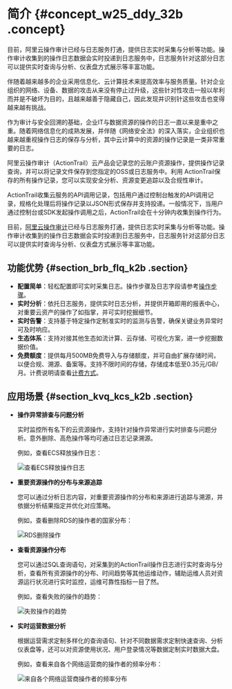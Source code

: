 # 简介 {#concept_w25_ddy_32b .concept}

目前，阿里云操作审计已经与日志服务打通，提供日志实时采集与分析等功能。操作审计收集到的操作日志数据会实时投递到日志服务中，日志服务针对这部分日志可以提供实时查询与分析、仪表盘方式展示等丰富功能。

伴随着越来越多的企业采用信息化、云计算技术来提高效率与服务质量。针对企业组织的网络、设备、数据的攻击从来没有停止过升级，这些针对性攻击一般以牟利而并是不破坏为目的，且越来越善于隐藏自己，因此发现并识别针这些攻击也变得越来越有挑战。

作为审计与安全回溯的基础，企业IT与数据资源的操作的日志一直以来是重中之重。随着网络信息化的成熟发展，并伴随《网络安全法》的深入落实，企业组织也越来越重视操作日志的保存与分析，其中云计算中的资源的操作记录是一类非常重要的日志。

阿里云操作审计（ActionTrail）云产品会记录您的云账户资源操作，提供操作记录查询，并可以将记录文件保存到您指定的OSS或日志服务中。利用 ActionTrail保存的所有操作记录，您可以实现安全分析、资源变更追踪以及合规性审计。

ActionTrail收集云服务的API调用记录，包括用户通过控制台触发的API调用记录，规格化处理后将操作记录以JSON形式保存并支持投递。一般情况下，当用户通过控制台或SDK发起操作调用之后，ActionTrail会在十分钟内收集到操作行为。

目前，[阿里云操作审计](https://www.aliyun.com/product/actiontrail/)已经与日志服务打通，提供日志实时采集与分析等功能。操作审计收集到的操作日志数据会实时投递到日志服务中，日志服务针对这部分日志可以提供实时查询与分析、仪表盘方式展示等丰富功能。

## 功能优势 {#section_brb_flq_k2b .section}

-   **配置简单**：轻松配置即可实时采集日志。操作步骤及日志字段请参考[操作步骤](intl.zh-CN/用户指南/云产品采集/ActionTrail访问日志/操作步骤.md)。
-   **实时分析**：依托日志服务，提供实时日志分析，并提供开箱即用的报表中心，对重要云资产的操作了如指掌，并可实时挖掘细节。
-   **实时告警**：支持基于特定操作定制准实时的监测与告警，确保关键业务异常时可及时响应。
-   **生态体系**：支持对接其他生态如流计算、云存储、可视化方案，进一步挖掘数据价值。
-   **免费额度**：提供每月500MB免费导入与存储额度，并可自由扩展存储时间，以便合规、溯源、备案等。支持不限时间的存储，存储成本低至0.35元/GB/月。计费说明请查看[计费方式](../../../../intl.zh-CN/产品定价/计费方式.md)。

## 应用场景 {#section_kvq_kcs_k2b .section}

-   **操作异常排查与问题分析**

    实时监控所有名下的云资源操作，支持针对操作异常进行实时排查与问题分析。意外删除、高危操作等均可通过日志记录溯源。

    例如，查看ECS释放操作日志：

    ![](images/6966_zh-CN.png "查看ECS释放操作日志")

-   **重要资源操作的分布与来源追踪**

    您可以通过分析日志内容，对重要资源操作的分布和来源进行追踪与溯源，并依据分析结果指定并优化对应策略。

    例如，查看删除RDS的操作者的国家分布：

    ![](images/6967_zh-CN.png "RDS删除操作")

-   **查看资源操作分布**

    您可以通过SQL查询语句，对采集到的ActionTrail操作日志进行实时查询与分析，查看所有资源操作的分布、时间趋势等其他运维动作，辅助运维人员对资源运行状况进行实时监控，运维可靠性指标一目了然。

    例如，查看失败的操作的趋势：

    ![](images/6968_zh-CN.png "失败操作的趋势")

-   **实时运营数据分析**

    根据运营需求定制多样化的查询语句、针对不同数据需求定制快速查询、分析仪表盘等，还可以对资源使用状况、用户登录情况等数据定制实时数据大盘。

    例如，查看来自各个网络运营商的操作者的频率分布：

    ![](images/6969_zh-CN.png "来自各个网络运营商操作者的频率分布")


